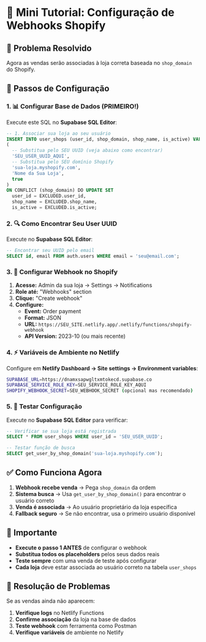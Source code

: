 # 📝 Mini Tutorial: Configuração de Webhooks Shopify

## 🎯 Problema Resolvido
Agora as vendas serão associadas à loja correta baseada no `shop_domain` do Shopify.

## 🔧 Passos de Configuração

### 1. 📊 Configurar Base de Dados (PRIMEIRO!)
Execute este SQL no **Supabase SQL Editor**:

```sql
-- 1. Associar sua loja ao seu usuário
INSERT INTO user_shops (user_id, shop_domain, shop_name, is_active) VALUES
(
  -- Substitua pelo SEU UUID (veja abaixo como encontrar)
  'SEU_USER_UUID_AQUI',
  -- Substitua pelo SEU domínio Shopify
  'sua-loja.myshopify.com',
  'Nome da Sua Loja',
  true
)
ON CONFLICT (shop_domain) DO UPDATE SET
  user_id = EXCLUDED.user_id,
  shop_name = EXCLUDED.shop_name,
  is_active = EXCLUDED.is_active;
```

### 2. 🔍 Como Encontrar Seu User UUID
Execute no **Supabase SQL Editor**:

```sql
-- Encontrar seu UUID pelo email
SELECT id, email FROM auth.users WHERE email = 'seu@email.com';
```

### 3. 🔗 Configurar Webhook no Shopify

1. **Acesse:** Admin da sua loja → Settings → Notifications
2. **Role até:** "Webhooks" section
3. **Clique:** "Create webhook"
4. **Configure:**
   - **Event:** Order payment
   - **Format:** JSON
   - **URL:** `https://SEU_SITE.netlify.app/.netlify/functions/shopify-webhook`
   - **API Version:** 2023-10 (ou mais recente)

### 4. ⚡ Variáveis de Ambiente no Netlify

Configure em **Netlify Dashboard → Site settings → Environment variables**:

```bash
SUPABASE_URL=https://dnamxsapwgltxmtokecd.supabase.co
SUPABASE_SERVICE_ROLE_KEY=SEU_SERVICE_ROLE_KEY_AQUI
SHOPIFY_WEBHOOK_SECRET=SEU_WEBHOOK_SECRET (opcional mas recomendado)
```

### 5. 🧪 Testar Configuração

Execute no **Supabase SQL Editor** para verificar:

```sql
-- Verificar se sua loja está registrada
SELECT * FROM user_shops WHERE user_id = 'SEU_USER_UUID';

-- Testar função de busca
SELECT get_user_by_shop_domain('sua-loja.myshopify.com');
```

## ✅ Como Funciona Agora

1. **Webhook recebe venda** → Pega `shop_domain` da ordem
2. **Sistema busca** → Usa `get_user_by_shop_domain()` para encontrar o usuário correto
3. **Venda é associada** → Ao usuário proprietário da loja específica
4. **Fallback seguro** → Se não encontrar, usa o primeiro usuário disponível

## 🚨 Importante

- **Execute o passo 1 ANTES** de configurar o webhook
- **Substitua todos os placeholders** pelos seus dados reais
- **Teste sempre** com uma venda de teste após configurar
- **Cada loja** deve estar associada ao usuário correto na tabela `user_shops`

## 🔧 Resolução de Problemas

Se as vendas ainda não aparecem:

1. **Verifique logs** no Netlify Functions
2. **Confirme associação** da loja na base de dados
3. **Teste webhook** com ferramenta como Postman
4. **Verifique variáveis** de ambiente no Netlify